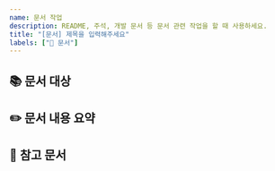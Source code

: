 ```yaml
---
name: 문서 작업
description: README, 주석, 개발 문서 등 문서 관련 작업을 할 때 사용하세요.
title: "[문서] 제목을 입력해주세요"
labels: ["📝 문서"]
---
```


## 📚 문서 대상
<!-- 어떤 문서를 작성하거나 수정할 것인지 명시해주세요 -->

## ✏️ 문서 내용 요약
<!-- 어떤 내용을 문서화하는지 요약해주세요 -->

## 🔗 참고 문서
<!-- 관련 링크나 참고할 자료가 있다면 작성해주세요 -->
